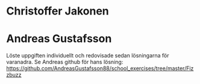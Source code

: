 # Christoffer Jakonen
# Andreas Gustafsson

Löste uppgiften individuellt och redovisade sedan lösningarna för varanadra.
Se Andreas github för hans lösning:
https://github.com/AndreasGustafsson88/school_exercises/tree/master/Fizzbuzz
